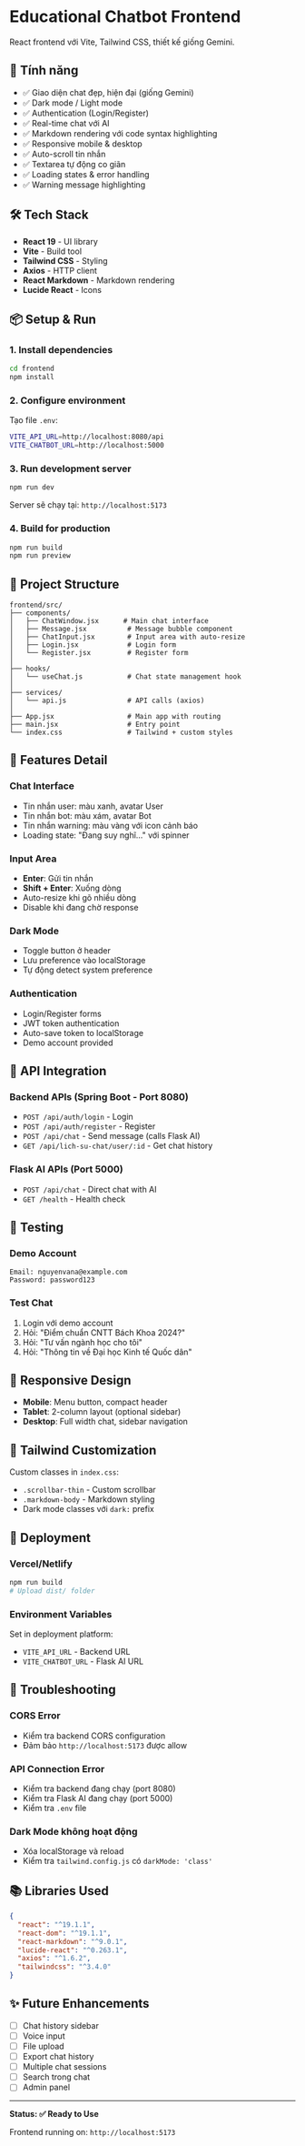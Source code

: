 # Educational Chatbot Frontend

React frontend với Vite, Tailwind CSS, thiết kế giống Gemini.

## 🎯 Tính năng

- ✅ Giao diện chat đẹp, hiện đại (giống Gemini)
- ✅ Dark mode / Light mode
- ✅ Authentication (Login/Register)
- ✅ Real-time chat với AI
- ✅ Markdown rendering với code syntax highlighting
- ✅ Responsive mobile & desktop
- ✅ Auto-scroll tin nhắn
- ✅ Textarea tự động co giãn
- ✅ Loading states & error handling
- ✅ Warning message highlighting

## 🛠️ Tech Stack

- **React 19** - UI library
- **Vite** - Build tool
- **Tailwind CSS** - Styling
- **Axios** - HTTP client
- **React Markdown** - Markdown rendering
- **Lucide React** - Icons

## 📦 Setup & Run

### 1. Install dependencies

```bash
cd frontend
npm install
```

### 2. Configure environment

Tạo file `.env`:

```bash
VITE_API_URL=http://localhost:8080/api
VITE_CHATBOT_URL=http://localhost:5000
```

### 3. Run development server

```bash
npm run dev
```

Server sẽ chạy tại: `http://localhost:5173`

### 4. Build for production

```bash
npm run build
npm run preview
```

## 📁 Project Structure

```
frontend/src/
├── components/
│   ├── ChatWindow.jsx      # Main chat interface
│   ├── Message.jsx          # Message bubble component
│   ├── ChatInput.jsx        # Input area with auto-resize
│   ├── Login.jsx            # Login form
│   └── Register.jsx         # Register form
│
├── hooks/
│   └── useChat.js           # Chat state management hook
│
├── services/
│   └── api.js               # API calls (axios)
│
├── App.jsx                  # Main app with routing
├── main.jsx                 # Entry point
└── index.css                # Tailwind + custom styles
```

## 🎨 Features Detail

### Chat Interface
- Tin nhắn user: màu xanh, avatar User
- Tin nhắn bot: màu xám, avatar Bot
- Tin nhắn warning: màu vàng với icon cảnh báo
- Loading state: "Đang suy nghĩ..." với spinner

### Input Area
- **Enter**: Gửi tin nhắn
- **Shift + Enter**: Xuống dòng
- Auto-resize khi gõ nhiều dòng
- Disable khi đang chờ response

### Dark Mode
- Toggle button ở header
- Lưu preference vào localStorage
- Tự động detect system preference

### Authentication
- Login/Register forms
- JWT token authentication
- Auto-save token to localStorage
- Demo account provided

## 🔌 API Integration

### Backend APIs (Spring Boot - Port 8080)
- `POST /api/auth/login` - Login
- `POST /api/auth/register` - Register
- `POST /api/chat` - Send message (calls Flask AI)
- `GET /api/lich-su-chat/user/:id` - Get chat history

### Flask AI APIs (Port 5000)
- `POST /api/chat` - Direct chat with AI
- `GET /health` - Health check

## 🧪 Testing

### Demo Account
```
Email: nguyenvana@example.com
Password: password123
```

### Test Chat
1. Login với demo account
2. Hỏi: "Điểm chuẩn CNTT Bách Khoa 2024?"
3. Hỏi: "Tư vấn ngành học cho tôi"
4. Hỏi: "Thông tin về Đại học Kinh tế Quốc dân"

## 📱 Responsive Design

- **Mobile**: Menu button, compact header
- **Tablet**: 2-column layout (optional sidebar)
- **Desktop**: Full width chat, sidebar navigation

## 🎨 Tailwind Customization

Custom classes in `index.css`:
- `.scrollbar-thin` - Custom scrollbar
- `.markdown-body` - Markdown styling
- Dark mode classes với `dark:` prefix

## 🚀 Deployment

### Vercel/Netlify
```bash
npm run build
# Upload dist/ folder
```

### Environment Variables
Set in deployment platform:
- `VITE_API_URL` - Backend URL
- `VITE_CHATBOT_URL` - Flask AI URL

## 🐛 Troubleshooting

### CORS Error
- Kiểm tra backend CORS configuration
- Đảm bảo `http://localhost:5173` được allow

### API Connection Error
- Kiểm tra backend đang chạy (port 8080)
- Kiểm tra Flask AI đang chạy (port 5000)
- Kiểm tra `.env` file

### Dark Mode không hoạt động
- Xóa localStorage và reload
- Kiểm tra `tailwind.config.js` có `darkMode: 'class'`

## 📚 Libraries Used

```json
{
  "react": "^19.1.1",
  "react-dom": "^19.1.1",
  "react-markdown": "^9.0.1",
  "lucide-react": "^0.263.1",
  "axios": "^1.6.2",
  "tailwindcss": "^3.4.0"
}
```

## ✨ Future Enhancements

- [ ] Chat history sidebar
- [ ] Voice input
- [ ] File upload
- [ ] Export chat history
- [ ] Multiple chat sessions
- [ ] Search trong chat
- [ ] Admin panel

---

**Status: ✅ Ready to Use**

Frontend running on: `http://localhost:5173`
